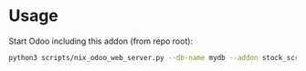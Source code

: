 # Usage

Start Odoo including this addon (from repo root):

```bash
python3 scripts/nix_odoo_web_server.py --db-name mydb --addon stock_scrap_location_default
```

